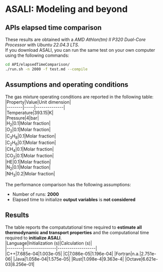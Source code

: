 # **ASALI: Modeling and beyond**  
## **APIs elapsed time comparison**  
These results are obtained with a *AMD Athlon(tm) II P320 Dual-Core Processor* with *Ubuntu 22.04.3 LTS*.  
If you download ASALI, you can run the same test on your own computer using the following commands:  
```bash  
cd API/elapsedTimeComparison/  
./run.sh -n 2000 -f test.md --compile  
```  
## Assumptions and operating conditions  
The gas mixture operating conditions are reported in the following table:  
|Property|Value|Unit dimension|  
|--------|-----|--------------|  
|Temperature|393.15|K|  
|Pressure|4|bar|  
|H<sub>2</sub>|0.1|Molar fraction|  
|O<sub>2</sub>|0.1|Molar fraction|  
|C<sub>3</sub>H<sub>8</sub>|0.1|Molar fraction|  
|C<sub>2</sub>H<sub>6</sub>|0.1|Molar fraction|  
|CH<sub>4</sub>|0.1|Molar fraction|  
|CO<sub>2</sub>|0.1|Molar fraction|  
|HE|0.1|Molar fraction|  
|N<sub>2</sub>|0.1|Molar fraction|  
|NH<sub>3</sub>|0.2|Molar fraction|  
 
The performance comparison has the following assumptions:  
* Number of runs: **2000**  
* Elapsed time to initialize **output variables** is **not considered**  
## Results  
The table reports the compatutational time required to **estimate all thermodynamic and transport properties** and the computational time required to **initialize ASALI**.  
|Language|Initialization (s)|Calculation (s)|  
|--------|----------------|-------------------|  
|C++|7.685e-04|1.003e-05| 
|C|7.086e-05|1.196e-04| 
|Fortran|n.a.|2.751e-06| 
|Java|1.058e-04|1.575e-05| 
|Rust|1.098e-4|9.363e-4| 
|Octave|6.621e-03|8.256e-01| 
